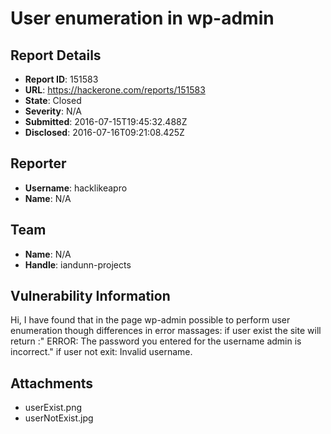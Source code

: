 # User enumeration in wp-admin

## Report Details
- **Report ID**: 151583
- **URL**: https://hackerone.com/reports/151583
- **State**: Closed
- **Severity**: N/A
- **Submitted**: 2016-07-15T19:45:32.488Z
- **Disclosed**: 2016-07-16T09:21:08.425Z

## Reporter
- **Username**: hacklikeapro
- **Name**: N/A

## Team
- **Name**: N/A
- **Handle**: iandunn-projects

## Vulnerability Information
Hi, I have found that in the page  wp-admin possible to perform user enumeration though differences in error massages:
if user exist the site will return :" ERROR: The password you entered for the username admin is incorrect."
if user not exit: Invalid username.


## Attachments
- userExist.png
- userNotExist.jpg
